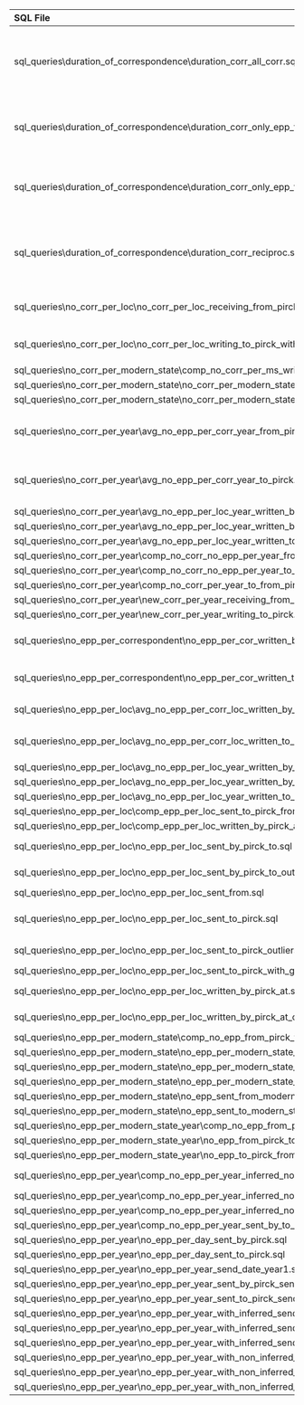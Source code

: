 | SQL File                                                                                                | Consumed by R Scripts                                                                                                                                                                                                                                                                                                                                                                                                                                                                                                                                                                  |
|:--------------------------------------------------------------------------------------------------------|:---------------------------------------------------------------------------------------------------------------------------------------------------------------------------------------------------------------------------------------------------------------------------------------------------------------------------------------------------------------------------------------------------------------------------------------------------------------------------------------------------------------------------------------------------------------------------------------|
| sql_queries\duration_of_correspondence\duration_corr_all_corr.sql                                       | r_scripts\duration_of_correspondence\duration_of_correspondence_all_corr_boxplot.R, r_scripts\duration_of_correspondence\duration_of_correspondence_all_corr_boxplot_facet_grid_year.R, r_scripts\duration_of_correspondence\duration_of_correspondence_all_corr_density_plot.R, r_scripts\duration_of_correspondence\duration_of_correspondence_all_corr_histogram.R, r_scripts\duration_of_correspondence\duration_of_correspondence_all_corr_plots_combined.R, r_scripts\duration_of_correspondence\duration_of_correspondence_all_corr_scatterplot.R                               |
| sql_queries\duration_of_correspondence\duration_corr_only_epp_from_pirck.sql                            | r_scripts\duration_of_correspondence\duration_of_correspondence_only_epp_from_pirck_boxplot.R, r_scripts\duration_of_correspondence\duration_of_correspondence_only_epp_from_pirck_density_plot.R, r_scripts\duration_of_correspondence\duration_of_correspondence_only_epp_from_pirck_histogram.R, r_scripts\duration_of_correspondence\duration_of_correspondence_only_epp_from_pirck_plots_combined.R, r_scripts\duration_of_correspondence\duration_of_correspondence_only_epp_from_pirck_scatterplot.R                                                                            |
| sql_queries\duration_of_correspondence\duration_corr_only_epp_to_pirck.sql                              | r_scripts\duration_of_correspondence\duration_of_correspondence_only_epp_to_pirck_boxplot.R, r_scripts\duration_of_correspondence\duration_of_correspondence_only_epp_to_pirck_density_plot.R, r_scripts\duration_of_correspondence\duration_of_correspondence_only_epp_to_pirck_histogram.R, r_scripts\duration_of_correspondence\duration_of_correspondence_only_epp_to_pirck_plots_combined.R, r_scripts\duration_of_correspondence\duration_of_correspondence_only_epp_to_pirck_scatterplot.R                                                                                      |
| sql_queries\duration_of_correspondence\duration_corr_reciproc.sql                                       | r_scripts\duration_of_correspondence\duration_of_correspondence_reciproc_corr_boxplot.R, r_scripts\duration_of_correspondence\duration_of_correspondence_reciproc_corr_boxplot_facet_grid_year.R, r_scripts\duration_of_correspondence\duration_of_correspondence_reciproc_corr_density_plot.R, r_scripts\duration_of_correspondence\duration_of_correspondence_reciproc_corr_histogram.R, r_scripts\duration_of_correspondence\duration_of_correspondence_reciproc_corr_plots_combined.R, r_scripts\duration_of_correspondence\duration_of_correspondence_reciproc_corr_scatterplot.R |
| sql_queries\no_corr_per_loc\no_corr_per_loc_receiving_from_pirck_with_geocoordinates.sql                | r_scripts\helper_avg_no_epp_per_cor_loc_by_pirck_to_outlier.R, r_scripts\no_corr_per_loc\no_corr_per_loc_receiving_from_pirck_pointplot.R, r_scripts\no_corr_per_loc\no_corr_per_loc_receiving_from_pirck_pointplot_and_boxplot.R                                                                                                                                                                                                                                                                                                                                                      |
| sql_queries\no_corr_per_loc\no_corr_per_loc_writing_to_pirck_with_geocoordinates.sql                    | r_scripts\helper_avg_no_epp_per_cor_loc_to_pirck_outlier.R, r_scripts\no_corr_per_loc\no_corr_per_loc_writing_to_pirck_pointplot.R, r_scripts\no_corr_per_loc\no_corr_per_loc_writing_to_pirck_pointplot_and_boxplot.R                                                                                                                                                                                                                                                                                                                                                                 |
| sql_queries\no_corr_per_modern_state\comp_no_corr_per_ms_writing_to_receiving_from_pirck.sql            | r_scripts\no_corr_per_modern_state\comp_no_corr_per_ms_writing_to_receiving_from_pirck_barchart.R                                                                                                                                                                                                                                                                                                                                                                                                                                                                                      |
| sql_queries\no_corr_per_modern_state\no_corr_per_modern_state_receiving_epp_from_pirck.sql              | r_scripts\no_corr_per_modern_state\no_corr_per_modern_state_receiving_epp_from_pirck_barchart.R                                                                                                                                                                                                                                                                                                                                                                                                                                                                                        |
| sql_queries\no_corr_per_modern_state\no_corr_per_modern_state_writing_epp_to_pirck.sql                  | r_scripts\no_corr_per_modern_state\no_corr_per_modern_state_writing_epp_to_pirck_barchart.R                                                                                                                                                                                                                                                                                                                                                                                                                                                                                            |
| sql_queries\no_corr_per_year\avg_no_epp_per_corr_year_from_pirck.sql                                    | r_scripts\no_corr_per_year\avg_no_epp_per_corr_year_from_pirck_barchart.R, r_scripts\no_corr_per_year\avg_no_epp_per_corr_year_from_pirck_boxplot.R, r_scripts\no_corr_per_year\avg_no_epp_per_corr_year_from_pirck_linechart.R, r_scripts\no_corr_per_year\avg_no_epp_per_corr_year_from_pirck_plots_combined.R                                                                                                                                                                                                                                                                       |
| sql_queries\no_corr_per_year\avg_no_epp_per_corr_year_to_pirck.sql                                      | r_scripts\no_corr_per_year\avg_no_epp_per_corr_year_to_pirck_barchart.R, r_scripts\no_corr_per_year\avg_no_epp_per_corr_year_to_pirck_boxplot.R, r_scripts\no_corr_per_year\avg_no_epp_per_corr_year_to_pirck_linechart.R, r_scripts\no_corr_per_year\avg_no_epp_per_corr_year_to_pirck_plots_combined.R                                                                                                                                                                                                                                                                               |
| sql_queries\no_corr_per_year\avg_no_epp_per_loc_year_written_by_pirck_at.sql                            | r_scripts\no_epp_per_loc\avg_no_epp_per_loc_year_written_by_pirck_at_boxplot.R                                                                                                                                                                                                                                                                                                                                                                                                                                                                                                         |
| sql_queries\no_corr_per_year\avg_no_epp_per_loc_year_written_by_pirck_to.sql                            | r_scripts\no_epp_per_loc\avg_no_epp_per_loc_year_written_by_pirck_to_boxplot.R                                                                                                                                                                                                                                                                                                                                                                                                                                                                                                         |
| sql_queries\no_corr_per_year\avg_no_epp_per_loc_year_written_to_pirck.sql                               | r_scripts\no_epp_per_loc\avg_no_epp_per_loc_year_written_to_pirck_boxplot.R                                                                                                                                                                                                                                                                                                                                                                                                                                                                                                            |
| sql_queries\no_corr_per_year\comp_no_corr_no_epp_per_year_from_pirck.sql                                | r_scripts\no_corr_per_year\comp_no_corr_no_epp_per_year_from_pirck_plots_combined.R                                                                                                                                                                                                                                                                                                                                                                                                                                                                                                    |
| sql_queries\no_corr_per_year\comp_no_corr_no_epp_per_year_to_pirck.sql                                  | r_scripts\no_corr_per_year\comp_no_corr_no_epp_per_year_to_pirck_plots_combined.R                                                                                                                                                                                                                                                                                                                                                                                                                                                                                                      |
| sql_queries\no_corr_per_year\comp_no_corr_per_year_to_from_pirck.sql                                    | r_scripts\no_corr_per_year\comp_no_corr_per_year_to_from_pirck_plots_combined.R                                                                                                                                                                                                                                                                                                                                                                                                                                                                                                        |
| sql_queries\no_corr_per_year\new_corr_per_year_receiving_from_pirck.sql                                 | r_scripts\no_corr_per_year\new_corr_per_year_receiving_from_pirck_barchart.R                                                                                                                                                                                                                                                                                                                                                                                                                                                                                                           |
| sql_queries\no_corr_per_year\new_corr_per_year_writing_to_pirck.sql                                     | r_scripts\no_corr_per_year\new_corr_per_year_writing_to_pirck_barchart.R                                                                                                                                                                                                                                                                                                                                                                                                                                                                                                               |
| sql_queries\no_epp_per_correspondent\no_epp_per_cor_written_by_pirck.sql                                | r_scripts\no_epp_per_correspondent\no_epp_per_cor_written_by_pirck_boxplot.R, r_scripts\no_epp_per_correspondent\no_epp_per_cor_written_by_pirck_plots_combined.R, r_scripts\no_epp_per_correspondent\no_epp_per_cor_written_by_pirck_pointplot.R                                                                                                                                                                                                                                                                                                                                      |
| sql_queries\no_epp_per_correspondent\no_epp_per_cor_written_to_pirck.sql                                | r_scripts\no_epp_per_correspondent\no_epp_per_cor_written_to_pirck_boxplot.R, r_scripts\no_epp_per_correspondent\no_epp_per_cor_written_to_pirck_plots_combined.R, r_scripts\no_epp_per_correspondent\no_epp_per_cor_written_to_pirck_pointplot.R                                                                                                                                                                                                                                                                                                                                      |
| sql_queries\no_epp_per_loc\avg_no_epp_per_corr_loc_written_by_pirck_to.sql                              | r_scripts\helper_avg_no_epp_per_cor_loc_by_pirck_to_outlier.R, r_scripts\no_epp_per_loc\avg_no_epp_per_corr_loc_written_by_pirck_to_boxplot.R                                                                                                                                                                                                                                                                                                                                                                                                                                          |
| sql_queries\no_epp_per_loc\avg_no_epp_per_corr_loc_written_to_pirck.sql                                 | r_scripts\helper_avg_no_epp_per_cor_loc_to_pirck_outlier.R, r_scripts\no_epp_per_loc\avg_no_epp_per_corr_loc_written_to_pirck_boxplot.R, r_scripts\no_epp_per_loc\avg_no_epp_per_corr_loc_written_to_pirck_pointplot_and_boxplot.R                                                                                                                                                                                                                                                                                                                                                     |
| sql_queries\no_epp_per_loc\avg_no_epp_per_loc_year_written_by_pirck_at.sql                              | r_scripts\no_epp_per_loc\avg_no_epp_per_loc_year_written_by_pirck_at_boxplot.R                                                                                                                                                                                                                                                                                                                                                                                                                                                                                                         |
| sql_queries\no_epp_per_loc\avg_no_epp_per_loc_year_written_by_pirck_to.sql                              | r_scripts\no_epp_per_loc\avg_no_epp_per_loc_year_written_by_pirck_to_boxplot.R                                                                                                                                                                                                                                                                                                                                                                                                                                                                                                         |
| sql_queries\no_epp_per_loc\avg_no_epp_per_loc_year_written_to_pirck.sql                                 | r_scripts\no_epp_per_loc\avg_no_epp_per_loc_year_written_to_pirck_boxplot.R                                                                                                                                                                                                                                                                                                                                                                                                                                                                                                            |
| sql_queries\no_epp_per_loc\comp_epp_per_loc_sent_to_pirck_from_and_by_pirck_to.sql                      | r_scripts\no_epp_per_loc\comp_epp_per_loc_sent_to_pirck_from_and_by_pirck_scatterplot.R                                                                                                                                                                                                                                                                                                                                                                                                                                                                                                |
| sql_queries\no_epp_per_loc\comp_epp_per_loc_written_by_pirck_at_and_sent_by_pirck_to.sql                | r_scripts\no_epp_per_loc\comp_no_epp_per_loc_written_by_pirck_at_and_sent_by_pirck_to_scatterplot.R                                                                                                                                                                                                                                                                                                                                                                                                                                                                                    |
| sql_queries\no_epp_per_loc\no_epp_per_loc_sent_by_pirck_to.sql                                          | r_scripts\helper_avg_no_epp_per_cor_loc_by_pirck_to_outlier.R, r_scripts\no_epp_per_loc\no_epp_per_loc_sent_by_pirck_to_boxplot.R                                                                                                                                                                                                                                                                                                                                                                                                                                                      |
| sql_queries\no_epp_per_loc\no_epp_per_loc_sent_by_pirck_to_outliers.sql                                 | r_scripts\no_epp_per_loc\no_epp_per_loc_sent_by_pirck_to_outliers_barchart_facet_grid.R, r_scripts\no_epp_per_loc\no_epp_per_loc_sent_by_pirck_to_outliers_boxplot.R                                                                                                                                                                                                                                                                                                                                                                                                                   |
| sql_queries\no_epp_per_loc\no_epp_per_loc_sent_from.sql                                                 | r_scripts\no_epp_per_loc\no_epp_per_loc_sent_from_pointplot_and_boxplot.R                                                                                                                                                                                                                                                                                                                                                                                                                                                                                                              |
| sql_queries\no_epp_per_loc\no_epp_per_loc_sent_to_pirck.sql                                             | r_scripts\no_epp_per_loc\no_epp_per_loc_sent_to_pirck_boxplot.R, r_scripts\no_epp_per_loc\no_epp_per_loc_sent_to_pirck_pointplot.R, r_scripts\no_epp_per_loc\no_epp_per_loc_sent_to_pirck_pointplot_and_boxplot.R                                                                                                                                                                                                                                                                                                                                                                      |
| sql_queries\no_epp_per_loc\no_epp_per_loc_sent_to_pirck_outliers.sql                                    | r_scripts\no_epp_per_loc\no_epp_per_loc_sent_to_pirck_outliers_barchart_facet_grid.R, r_scripts\no_epp_per_loc\no_epp_per_loc_sent_to_pirck_outliers_boxplot.R                                                                                                                                                                                                                                                                                                                                                                                                                         |
| sql_queries\no_epp_per_loc\no_epp_per_loc_sent_to_pirck_with_geocoordinates.sql                         | r_scripts\helper_avg_no_epp_per_cor_loc_to_pirck_outlier.R                                                                                                                                                                                                                                                                                                                                                                                                                                                                                                                             |
| sql_queries\no_epp_per_loc\no_epp_per_loc_written_by_pirck_at.sql                                       | r_scripts\no_epp_per_loc\no_epp_per_loc_written_by_pirck_at_barchart.R, r_scripts\no_epp_per_loc\no_epp_per_loc_written_by_pirck_at_boxplot.R                                                                                                                                                                                                                                                                                                                                                                                                                                          |
| sql_queries\no_epp_per_loc\no_epp_per_loc_written_by_pirck_at_outliers.sql                              | r_scripts\no_epp_per_loc\no_epp_per_loc_written_by_pirck_at_outliers_barchart_facet_grid.R, r_scripts\no_epp_per_loc\no_epp_per_loc_written_by_pirck_at_outliers_boxplot.R                                                                                                                                                                                                                                                                                                                                                                                                             |
| sql_queries\no_epp_per_modern_state\comp_no_epp_from_pirck_to_ms_and_from_ms_to_pirck.sql               | r_scripts\no_epp_per_modern_state\comp_no_epp_from_pirck_to_ms_and_from_ms_to_pirck_barchart.R                                                                                                                                                                                                                                                                                                                                                                                                                                                                                         |
| sql_queries\no_epp_per_modern_state\no_epp_per_modern_state_sent_from_pirck_to.sql                      | r_scripts\no_epp_per_modern_state\no_epp_per_modern_state_sent_from_pirck_to_barchart.R                                                                                                                                                                                                                                                                                                                                                                                                                                                                                                |
| sql_queries\no_epp_per_modern_state\no_epp_per_modern_state_sent_to_pirck.sql                           | r_scripts\no_epp_per_modern_state\no_epp_per_modern_state_sent_to_pirck_barchart.R                                                                                                                                                                                                                                                                                                                                                                                                                                                                                                     |
| sql_queries\no_epp_per_modern_state\no_epp_per_modern_state_written_by_pirck_at.sql                     | r_scripts\no_epp_per_modern_state\no_epp_per_modern_state_written_by_pirck_at_barchart.R                                                                                                                                                                                                                                                                                                                                                                                                                                                                                               |
| sql_queries\no_epp_per_modern_state\no_epp_sent_from_modern_state.sql                                   | r_scripts\no_epp_per_modern_state\no_epp_sent_from_modern_state_barchart.R                                                                                                                                                                                                                                                                                                                                                                                                                                                                                                             |
| sql_queries\no_epp_per_modern_state\no_epp_sent_to_modern_state.sql                                     | r_scripts\no_epp_per_modern_state\no_epp_sent_to_modern_state_barchart.R                                                                                                                                                                                                                                                                                                                                                                                                                                                                                                               |
| sql_queries\no_epp_per_modern_state_year\comp_no_epp_from_pirck_to_ms_and_from_ms_to_pirck_per_year.sql | r_scripts\no_epp_per_modern_state_year\comp_no_epp_from_pirck_to_ms_and_from_ms_to_pirck_per_year_facet_grid.R                                                                                                                                                                                                                                                                                                                                                                                                                                                                         |
| sql_queries\no_epp_per_modern_state_year\no_epp_from_pirck_to_modern_state_per_year.sql                 | r_scripts\no_epp_per_modern_state_year\no_epp_from_pirck_to_modern_state_per_year_facet_grid.R                                                                                                                                                                                                                                                                                                                                                                                                                                                                                         |
| sql_queries\no_epp_per_modern_state_year\no_epp_to_pirck_from_modern_state_per_year.sql                 | r_scripts\no_epp_per_modern_state_year\no_epp_to_pirck_from_modern_state_per_year_facet_grid.R                                                                                                                                                                                                                                                                                                                                                                                                                                                                                         |
| sql_queries\no_epp_per_year\comp_no_epp_per_year_inferred_noninferred.sql                               | r_scripts\no_epp_per_year\comp_no_epp_per_year_inferred_noninferred_linechart.R, r_scripts\no_epp_per_year\no_epp_per_year_with_inferred_send_date_barchart_percentage.R                                                                                                                                                                                                                                                                                                                                                                                                               |
| sql_queries\no_epp_per_year\comp_no_epp_per_year_inferred_noninferred_sent_from_pirck.sql               | r_scripts\no_epp_per_year\comp_no_epp_per_year_inferred_noninferred_sent_from_pirck_barchart_percentage.R                                                                                                                                                                                                                                                                                                                                                                                                                                                                              |
| sql_queries\no_epp_per_year\comp_no_epp_per_year_inferred_noninferred_sent_to_pirck.sql                 | r_scripts\no_epp_per_year\comp_no_epp_per_year_inferred_noninferred_sent_to_pirck_barchart_percentage.R                                                                                                                                                                                                                                                                                                                                                                                                                                                                                |
| sql_queries\no_epp_per_year\comp_no_epp_per_year_sent_by_to_pirck.sql                                   | r_scripts\no_epp_per_year\comp_no_epp_per_year_sent_by_to_pirck_linechart.R                                                                                                                                                                                                                                                                                                                                                                                                                                                                                                            |
| sql_queries\no_epp_per_year\no_epp_per_day_sent_by_pirck.sql                                            | r_scripts\no_epp_per_year\no_epp_per_day_sent_by_pirck_facet_grid.R                                                                                                                                                                                                                                                                                                                                                                                                                                                                                                                    |
| sql_queries\no_epp_per_year\no_epp_per_day_sent_to_pirck.sql                                            | r_scripts\no_epp_per_year\no_epp_per_day_sent_to_pirck_facet_grid.R                                                                                                                                                                                                                                                                                                                                                                                                                                                                                                                    |
| sql_queries\no_epp_per_year\no_epp_per_year_send_date_year1.sql                                         | r_scripts\no_epp_per_year\no_epp_per_year_send_date_year1_barchart.R                                                                                                                                                                                                                                                                                                                                                                                                                                                                                                                   |
| sql_queries\no_epp_per_year\no_epp_per_year_sent_by_pirck_send_date_year1.sql                           | r_scripts\no_epp_per_year\no_epp_per_year_sent_by_pirck_send_date_year1_barchart.R                                                                                                                                                                                                                                                                                                                                                                                                                                                                                                     |
| sql_queries\no_epp_per_year\no_epp_per_year_sent_to_pirck_send_date_year1.sql                           | r_scripts\no_epp_per_year\no_epp_per_year_sent_to_pirck_send_date_year1_barchart.R                                                                                                                                                                                                                                                                                                                                                                                                                                                                                                     |
| sql_queries\no_epp_per_year\no_epp_per_year_with_inferred_send_date.sql                                 | r_scripts\no_epp_per_year\no_epp_per_year_with_inferred_send_date_barchart.R                                                                                                                                                                                                                                                                                                                                                                                                                                                                                                           |
| sql_queries\no_epp_per_year\no_epp_per_year_with_inferred_send_date_sent_by_pirck.sql                   | r_scripts\no_epp_per_year\no_epp_per_year_with_inferred_send_data_sent_by_pirck_barchart.R                                                                                                                                                                                                                                                                                                                                                                                                                                                                                             |
| sql_queries\no_epp_per_year\no_epp_per_year_with_inferred_send_date_sent_to_pirck.sql                   | r_scripts\no_epp_per_year\no_epp_per_year_with_inferred_send_date_sent_to_pirck_barchart.R                                                                                                                                                                                                                                                                                                                                                                                                                                                                                             |
| sql_queries\no_epp_per_year\no_epp_per_year_with_non_inferred_send_date.sql                             | r_scripts\no_epp_per_year\no_epp_per_year_with_non_inferred_send_date_barchart.R                                                                                                                                                                                                                                                                                                                                                                                                                                                                                                       |
| sql_queries\no_epp_per_year\no_epp_per_year_with_non_inferred_send_date_sent_by_pirck.sql               | r_scripts\no_epp_per_year\no_epp_per_year_with_non_inferred_send_date_sent_by_pirck_barchart.R                                                                                                                                                                                                                                                                                                                                                                                                                                                                                         |
| sql_queries\no_epp_per_year\no_epp_per_year_with_non_inferred_send_date_sent_to_pirck.sql               | r_scripts\no_epp_per_year\no_epp_per_year_with_non_inferred_send_date_to_pirck_barchart.R                                                                                                                                                                                                                                                                                                                                                                                                                                                                                              |